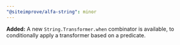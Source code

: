 ```yaml
---
"@siteimprove/alfa-string": minor
---
```


**Added:** A new `String.Transformer.when` combinator is available, to conditionally apply a transformer based on a predicate.
